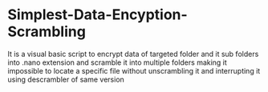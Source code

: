 # Simplest-Data-Encyption-Scrambling
It is a visual basic script to encrypt data of targeted folder and it sub folders into .nano extension and scramble it into multiple folders making it impossible to locate a specific file without unscrambling it and interrupting it using descrambler of same version
